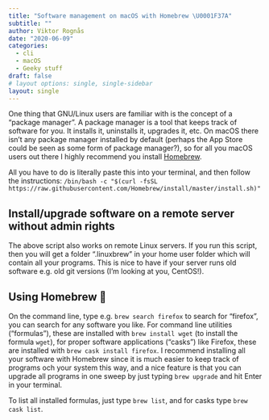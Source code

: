 ```yaml
---
title: "Software management on macOS with Homebrew \U0001F37A"
subtitle: ""
author: Viktor Rognås
date: "2020-06-09"
categories:
  - cli
  - macOS
  - Geeky stuff
draft: false
# layout options: single, single-sidebar
layout: single
---
```


One thing that GNU/Linux users are familiar with is the concept of a “package manager”.
A package manager is a tool that keeps track of software for you.
It installs it, uninstalls it, upgrades it, etc.
On macOS there isn’t any package manager installed by default 
(perhaps the App Store could be seen as some form of package manager?), 
so for all you macOS users out there I highly recommend you install [Homebrew](https://brew.sh/).

All you have to do is literally paste this into your terminal, and then follow the instructions:
`/bin/bash -c "$(curl -fsSL https://raw.githubusercontent.com/Homebrew/install/master/install.sh)"`

## Install/upgrade software on a remote server without admin rights

The above script also works on remote Linux servers.
If you run this script, then you will get a folder “.linuxbrew” in your home 
user folder which will contain all your programs. 
This is nice to have if your server runs old software e.g. old git versions 
(I’m looking at you, CentOS!).

## Using Homebrew 🍺

On the command line, type e.g. `brew search firefox` to search for “firefox”, 
you can search for any software you like. 
For command line utilities (“formulas”), these are installed with 
`brew install wget` (to install the formula `wget`), for proper software 
applications (“casks”) like Firefox, these are installed with `brew cask install firefox`.
I recommend installing all your software with Homebrew since it is much easier 
to keep track of programs och your system this way, and a nice feature is that 
you can upgrade all programs in one sweep by just typing `brew upgrade` and hit 
Enter in your terminal.

To list all installed formulas, just type `brew list`, and for casks type `brew cask list`.
